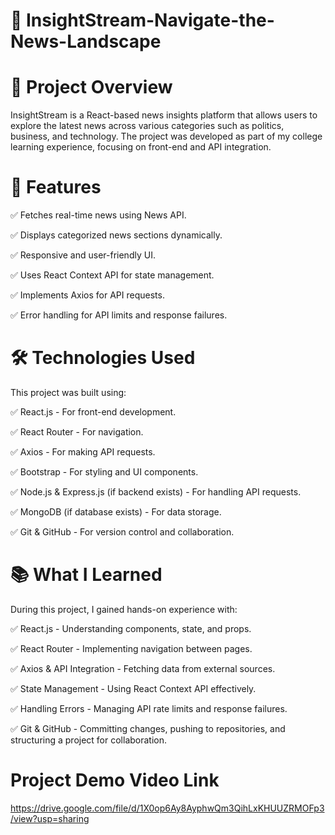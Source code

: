# 📌 InsightStream-Navigate-the-News-Landscape

# 📝 Project Overview

InsightStream is a React-based news insights platform that allows users to explore the latest news across various categories such as politics, business, and technology. The project was developed as part of my college learning experience, focusing on front-end and API integration.

# 🚀 Features

✅ Fetches real-time news using News API.

✅ Displays categorized news sections dynamically.

✅ Responsive and user-friendly UI.

✅ Uses React Context API for state management.

✅ Implements Axios for API requests.

✅ Error handling for API limits and response failures.


# 🛠 Technologies Used

This project was built using:

✅ React.js - For front-end development.

✅ React Router - For navigation.

✅ Axios - For making API requests.

✅ Bootstrap - For styling and UI components.

✅ Node.js & Express.js (if backend exists) - For handling API requests.

✅ MongoDB (if database exists) - For data storage.

✅ Git & GitHub - For version control and collaboration.


# 📚 What I Learned

During this project, I gained hands-on experience with:

✅ React.js - Understanding components, state, and props.

✅ React Router - Implementing navigation between pages.

✅ Axios & API Integration - Fetching data from external sources.

✅ State Management - Using React Context API effectively.

✅ Handling Errors - Managing API rate limits and response failures.

✅ Git & GitHub - Committing changes, pushing to repositories, and structuring a project for collaboration.

# Project Demo Video Link

https://drive.google.com/file/d/1X0op6Ay8AyphwQm3QihLxKHUUZRMOFp3/view?usp=sharing
